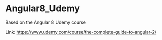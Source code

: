 # Angular8_Udemy
Based on the Angular 8 Udemy course

Link: https://www.udemy.com/course/the-complete-guide-to-angular-2/

